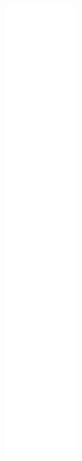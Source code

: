 <p align="center">
  <img src="https://github.com/deMGoncalves/deMGoncalves/blob/master/github-metrics.svg" />
</p>
